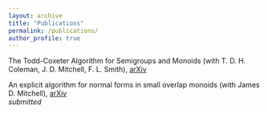 ```yaml
---
layout: archive
title: "Publications"
permalink: /publications/
author_profile: true
---
```


The Todd-Coxeter Algorithm for Semigroups and Monoids (with T. D. H. Coleman, J. D. Mitchell, F. L. Smith), [arXiv](http://arxiv.org/abs/2203.11148) <br>

An explicit algorithm for normal forms in small overlap monoids (with James D. Mitchell), [arXiv](https://arxiv.org/abs/2105.12125) <br>
*submitted*
